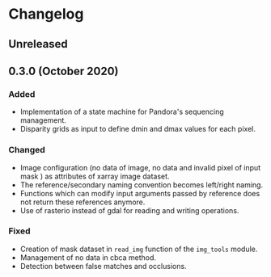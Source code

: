 # Changelog

## Unreleased

## 0.3.0 (October 2020)

### Added

- Implementation of a state machine for Pandora's sequencing management. 
- Disparity grids as input to define dmin and dmax values for each pixel.

### Changed

- Image configuration (no data of image, no data and invalid pixel of input mask ) as attributes of  xarray image dataset.
- The reference/secondary naming convention becomes left/right naming.
- Functions which can modify input arguments passed by reference does not return these references anymore.
- Use of rasterio instead of gdal for reading and writing operations.

### Fixed

- Creation of mask dataset in `read_img` function of the `img_tools` module.
- Management of no data in cbca method.
- Detection between false matches and occlusions.


